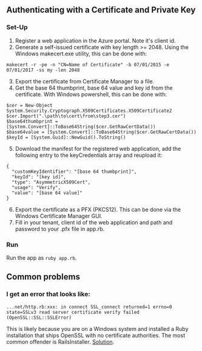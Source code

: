 ## Authenticating with a Certificate and Private Key

### Set-Up
1. Register a web application in the Azure portal. Note it's client id.
2. Generate a self-issued certificate with key length >= 2048. Using the Windows makecert.exe utility, this can be done with:
```
makecert -r -pe -n "CN=Name of Certificate" -b 07/01/2015 -e 07/01/2017 -ss my -len 2048
```
3. Export the certificate from Certificate Manager to a file.
4. Get the base 64 thumbprint, base 64 value and key id from the certificate. With Windows powershell, this can be done with:
```
$cer = New-Object System.Security.Cryptograph.X509Certificates.X509Certificate2
$cer.Import(".\path\to\cert\from\step3.cer")
$base64thumbprint = [System.Convert]::ToBase64String($cer.GetRawCertData())
$base64value = [System.Convert]::ToBase64String($cer.GetRawCertData())
$keyId = [System.Guid]::NewGuid().ToString()
```
5. Download the manifest for the registered web application, add the following entry to the keyCredentials array and reupload it:
```
{
  "customKeyIdentifier": "[base 64 thumbprint]",
  "keyId": "[key id]",
  "type": "AsymmetricX509Cert",
  "usage": "Verify",
  "value": "[base 64 value]"
}
```
6. Export the certificate as a PFX (PKCS12). This can be done via the Windows Certificate Manager GUI.
7. Fill in your tenant, client id of the web application and path and password to your .pfx file in app.rb.

### Run
Run the app as ```ruby app.rb```.

## Common problems
### I get an error that looks like: 
```
...net/http.rb:xxx: in connect SSL_connect returned=1 errno=0 state=SSLv3 read server certificate verify failed (OpenSSL::SSL::SSLError)
```
This is likely because you are on a Windows system and installed a Ruby installation that ships OpenSSL with no certificate authorities. The most common offender is RailsInstaller. [Solution](https://gist.github.com/fnichol/867550).
